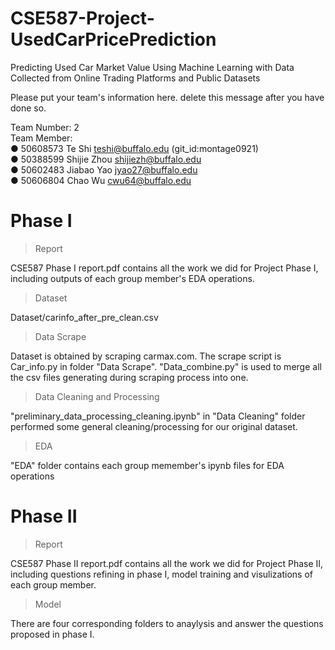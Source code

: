 # CSE587-Project-UsedCarPricePrediction

Predicting Used Car Market Value Using Machine Learning with Data Collected from Online Trading Platforms and Public Datasets

Please put your team's information here. delete this message after you have done so.

Team Number: 2  
Team Member:  
● 50608573 Te Shi teshi@buffalo.edu (git_id:montage0921)  
● 50388599 Shijie Zhou shijiezh@buffalo.edu  
● 50602483 Jiabao Yao jyao27@buffalo.edu  
● 50606804 Chao Wu cwu64@buffalo.edu

# Phase I

> Report

CSE587 Phase I report.pdf contains all the work we did for Project Phase I, including outputs of each group member's EDA operations.

> Dataset

Dataset/carinfo_after_pre_clean.csv

> Data Scrape

Dataset is obtained by scraping carmax.com. The scrape script is Car_info.py in folder "Data Scrape". "Data_combine.py" is used to merge all the csv files generating during scraping process into one.

> Data Cleaning and Processing

"preliminary_data_processing_cleaning.ipynb" in "Data Cleaning" folder performed some general cleaning/processing for our original dataset.

> EDA

"EDA" folder contains each group memember's ipynb files for EDA operations


# Phase II
> Report

CSE587 Phase II report.pdf contains all the work we did for Project Phase II, including questions refining in phase I, model training and visulizations of each group member.

> Model

There are four corresponding folders to anaylysis and answer the questions proposed in phase I.
